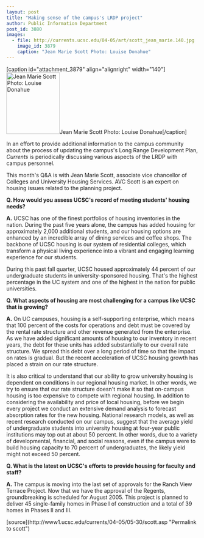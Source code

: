 ```yaml
---
layout: post
title: "Making sense of the campus's LRDP project"
author: Public Information Department
post_id: 3880
images:
  - file: http://currents.ucsc.edu/04-05/art/scott_jean_marie.140.jpg
    image_id: 3879
    caption: "Jean Marie Scott Photo: Louise Donahue"
---
```


[caption id="attachment_3879" align="alignright" width="140"]<a href="http://localhost/mysite/wp-content/uploads/2005/05/scott_jean_marie.140.jpg"><img class="size-full wp-image-3879" src="http://localhost/mysite/wp-content/uploads/2005/05/scott_jean_marie.140.jpg" alt="Jean Marie Scott Photo: Louise Donahue" width="140" height="161" /></a>Jean Marie Scott Photo: Louise Donahue[/caption]
<a name="content" id="content"></a>
<p>
  In an effort to provide additional information to the campus community about the process of updating the campus's Long Range Development Plan, <i>Currents</i> is periodically discussing various aspects of the LRDP with campus personnel.
</p>
<p>
  This month's Q&amp;A is with Jean Marie Scott, associate vice chancellor of Colleges and University Housing Services. AVC Scott is an expert on housing issues related to the planning project.
</p>
<p>
  <b>Q. How would you assess UCSC's record of meeting students' housing needs?</b>
</p>
<p>
  <b>A.</b> UCSC has one of the finest portfolios of housing inventories in the nation. During the past five years alone, the campus has added housing for approximately 2,000 additional students, and our housing options are enhanced by an incredible array of dining services and coffee shops. The backbone of UCSC housing is our system of residential colleges, which transform a physical living experience into a vibrant and engaging learning experience for our students.
</p>
<p>
  During this past fall quarter, UCSC housed approximately 44 percent of our undergraduate students in university-sponsored housing. That's the highest percentage in the UC system and one of the highest in the nation for public universities.
</p>
<p>
  <b>Q. What aspects of housing are most challenging for a campus like UCSC that is growing?</b>
</p>
<p>
  <b>A.</b> On UC campuses, housing is a self-supporting enterprise, which means that 100 percent of the costs for operations and debt must be covered by the rental rate structure and other revenue generated from the enterprise. As we have added significant amounts of housing to our inventory in recent years, the debt for these units has added substantially to our overall rate structure. We spread this debt over a long period of time so that the impact on rates is gradual. But the recent acceleration of UCSC housing growth has placed a strain on our rate structure.
</p>
<p>
  It is also critical to understand that our ability to grow university housing is dependent on conditions in our regional housing market. In other words, we try to ensure that our rate structure doesn't make it so that on-campus housing is too expensive to compete with regional housing. In addition to considering the availability and price of local housing, before we begin every project we conduct an extensive demand analysis to forecast absorption rates for the new housing. National research models, as well as recent research conducted on our campus, suggest that the average yield of undergraduate students into university housing at four-year public institutions may top out at about 50 percent. In other words, due to a variety of developmental, financial, and social reasons, even if the campus were to build housing capacity to 70 percent of undergraduates, the likely yield might not exceed 50 percent.
</p>
<p>
  <b>Q. What is the latest on UCSC's efforts to provide housing for faculty and staff?</b>
</p>
<p>
  <b>A.</b> The campus is moving into the last set of approvals for the Ranch View Terrace Project. Now that we have the approval of the Regents, groundbreaking is scheduled for August 2005. This project is planned to deliver 45 single-family homes in Phase I of construction and a total of 39 homes in Phases II and III.
</p>
<form>
  <input name="t1" size="-1" type="hidden">
</form>



</p>
[source](http://www1.ucsc.edu/currents/04-05/05-30/scott.asp "Permalink to scott")
